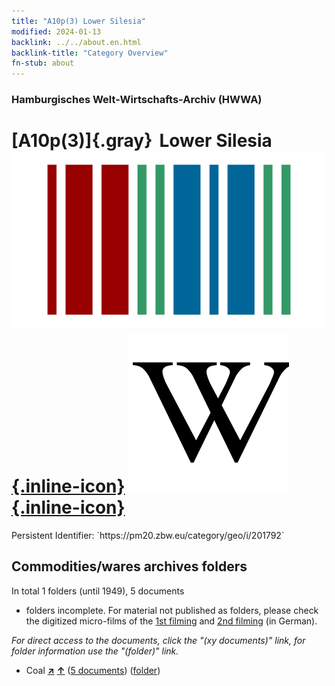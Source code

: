 ```yaml
---
title: "A10p(3) Lower Silesia"
modified: 2024-01-13
backlink: ../../about.en.html
backlink-title: "Category Overview"
fn-stub: about
---
```


### Hamburgisches Welt-Wirtschafts-Archiv (HWWA)

# [A10p(3)]{.gray}&#8201; Lower Silesia &#160; [![Wikidata](/images/Wikidata-logo.svg "Wikidata"){.inline-icon}](http://www.wikidata.org/entity/Q700812) [![Wikipedia](/images/Wikipedia-W.svg "Wikipedia"){.inline-icon}](https://en.wikipedia.org/wiki/Province_of_Lower_Silesia)

<div class="hint">Persistent Identifier: `https://pm20.zbw.eu/category/geo/i/201792`</div>







## Commodities/wares archives folders











In total 1 folders (until 1949), 5 documents
- folders incomplete.  For material not published as folders, please check the
digitized micro-films of the [1st filming](/film/h1_wa.de.html) and [2nd
filming](/film/h2_wa.de.html) (in German).

_For direct access to the documents, click the "(xy documents)" link, for folder information use the "(folder)" link._


- Coal [**&nearr;**](../../../ware/i/143120/about.en.html "Coal (xXX all over the world)") [**&uarr;**](../../../ware/about.en.html#PRB02.01 "Ware category system") (<a href="https://pm20.zbw.eu/iiifview/folder/wa/143120,201792" title="about: Coal : Lower Silesia" target="_blank">5 documents</a>) ([folder](../../../../folder/wa/1431xx/143120/2017xx/201792/about.en.html))




